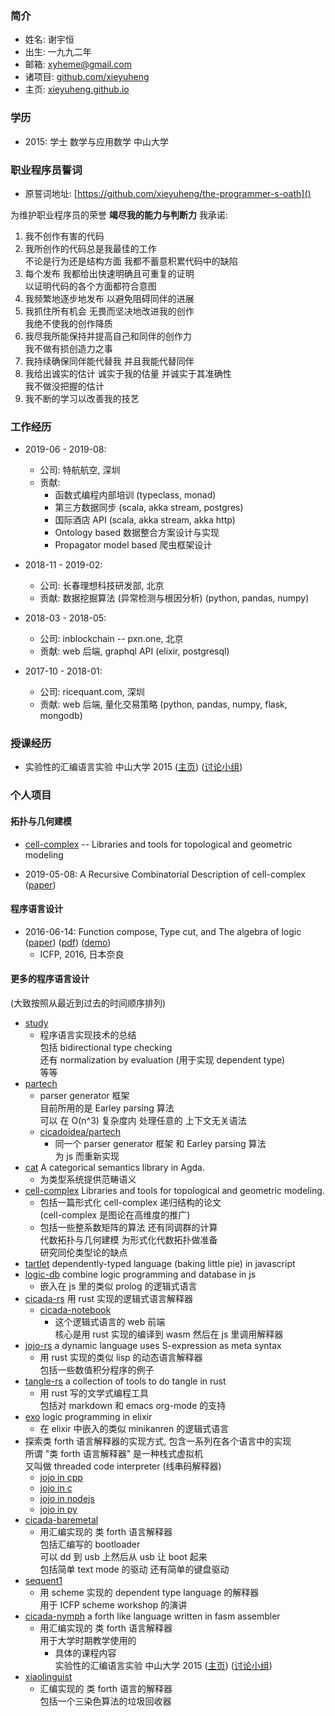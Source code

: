 ### 简介

- 姓名: 谢宇恒
- 出生: 一九九二年
- 邮箱: xyheme@gmail.com
- 诸项目: [github.com/xieyuheng](https://github.com/xieyuheng)
- 主页: [xieyuheng.github.io](https://xieyuheng.github.io)

### 学历

- 2015: 学士 数学与应用数学 中山大学

### 职业程序员誓词

- 原誓词地址: [https://github.com/xieyuheng/the-programmer-s-oath]()

为维护职业程序员的荣誉 **竭尽我的能力与判断力** 我承诺:

1. 我不创作有害的代码
2. 我所创作的代码总是我最佳的工作 <br>
   不论是行为还是结构方面 我都不蓄意积累代码中的缺陷
3. 每个发布 我都给出快速明确且可重复的证明 <br>
   以证明代码的各个方面都符合意图
4. 我频繁地逐步地发布 以避免阻碍同伴的进展
5. 我抓住所有机会 无畏而坚决地改进我的创作 <br>
   我绝不使我的创作降质
6. 我尽我所能保持并提高自己和同伴的创作力 <br>
   我不做有损创造力之事
7. 我持续确保同伴能代替我 并且我能代替同伴
8. 我给出诚实的估计 诚实于我的估量 并诚实于其准确性 <br>
   我不做没把握的估计
9. 我不断的学习以改善我的技艺

### 工作经历

- 2019-06 - 2019-08:
  - 公司: 特航航空, 深圳
  - 贡献:
    - 函数式编程内部培训 (typeclass, monad)
    - 第三方数据同步 (scala, akka stream, postgres)
    - 国际酒店 API (scala, akka stream, akka http)
    - Ontology based 数据整合方案设计与实现
    - Propagator model based 爬虫框架设计

- 2018-11 - 2019-02:
  - 公司: 长春理想科技研发部, 北京
  - 贡献: 数据挖掘算法 (异常检测与根因分析) (python, pandas, numpy)

- 2018-03 - 2018-05:
  - 公司: inblockchain -- pxn.one, 北京
  - 贡献: web 后端, graphql API (elixir, postgresql)

- 2017-10 - 2018-01:
  - 公司: ricequant.com, 深圳
  - 贡献: web 后端, 量化交易策略 (python, pandas, numpy, flask, mongodb)

### 授课经历

- 实验性的汇编语言实验 中山大学 2015
  ([主页](http://the-little-language-designer.github.io/cicada-nymph/course/contents.html))
  ([讨论小组](https://github.com/the-little-language-designer))

### 个人项目

#### 拓扑与几何建模

- [cell-complex](https://github.com/xieyuheng/cell-complex) -- Libraries and tools for topological and geometric modeling

- 2019-05-08: A Recursive Combinatorial Description of cell-complex
  ([paper](http://inner-universe.surge.sh/paper/a-recursive-combinatorial-description-of-cell-complex))

#### 程序语言设计

- 2016-06-14: Function compose, Type cut, and The algebra of logic
  ([paper](https://xieyuheng.github.io/writing/function-compose-type-cut.html))
  ([pdf](http://xieyuheng.github.io/paper/function-compose-type-cut.pdf))
  ([demo](https://xieyuheng.github.io/writing/function-compose-type-cut--demo))
  - ICFP, 2016, 日本奈良

#### 更多的程序语言设计

(大致按照从最近到过去的时间顺序排列)

- [study](https://github.com/xieyuheng/study)
  - 程序语言实现技术的总结 <br>
    包括 bidirectional type checking <br>
    还有 normalization by evaluation (用于实现 dependent type) <br>
    等等
- [partech](https://github.com/xieyuheng/study/blob/master/src/main/scala/xieyuheng/partech)
  - parser generator 框架 <br>
    目前所用的是 Earley parsing 算法 <br>
    可以 在 O(n^3) 复杂度内 处理任意的 上下文无关语法
  - [cicadoidea/partech](https://github.com/cicadoidea/partech)
    - 同一个 parser generator 框架 和 Earley parsing 算法 <br>
      为 js 而重新实现
- [cat](https://github.com/xieyuheng/cat)
  A categorical semantics library in Agda.
  - 为类型系统提供范畴语义
- [cell-complex](https://github.com/xieyuheng/cell-complex)
  Libraries and tools for topological and geometric modeling.
  - 包括一篇形式化 cell-complex 递归结构的论文 <br>
    (cell-complex 是图论在高维度的推广)
  - 包括一些整系数矩阵的算法 还有同调群的计算 <br>
    代数拓扑与几何建模 为形式化代数拓扑做准备 <br>
    研究同伦类型论的缺点
- [tartlet](https://github.com/xieyuheng/tartlet)
  dependently-typed language (baking little pie) in javascript
- [logic-db](https://github.com/xieyuheng/logic-db)
  combine logic programming and database in js
  - 嵌入在 js 里的类似 prolog 的逻辑式语言
- [cicada-rs](https://github.com/xieyuheng/cicada-rs)
  用 rust 实现的逻辑式语言解释器
  - [cicada-notebook](https://github.com/xieyuheng/cicada-notebook)
    - 这个逻辑式语言的 web 前端 <br>
      核心是用 rust 实现的编译到 wasm 然后在 js 里调用解释器
- [jojo-rs](https://github.com/xieyuheng/cicada-rs/blob/master/jojo/README.md)
  a dynamic language uses S-expression as meta syntax
  - 用 rust 实现的类似 lisp 的动态语言解释器 <br>
    包括一些数值积分程序的例子
- [tangle-rs](https://github.com/xieyuheng/tangle-rs)
  a collection of tools to do tangle in rust
  - 用 rust 写的文学式编程工具 <br>
    包括对 markdown 和 emacs org-mode 的支持
- [exo](https://github.com/xieyuheng/exo)
  logic programming in elixir
  - 在 elixir 中嵌入的类似 minikanren 的逻辑式语言
- 探索类 forth 语言解释器的实现方式, 包含一系列在各个语言中的实现 <br>
  所谓 "类 forth 语言解释器" 是一种栈式虚拟机 <br>
  又叫做 threaded code interpreter (线串码解释器) <br>
  - [jojo in cpp](https://github.com/xieyuheng/jojo-history/tree/master/in-cpp)
  - [jojo in c](https://github.com/xieyuheng/jojo-history/tree/master/in-c)
  - [jojo in nodejs](https://github.com/xieyuheng/jojo-history/tree/master/in-nodejs)
  - [jojo in py](https://github.com/xieyuheng/jojo-history/tree/master/in-py)
- [cicada-baremetal](https://github.com/xieyuheng/cicada-baremetal)
  - 用汇编实现的 类 forth 语言解释器 <br>
    包括汇编写的 bootloader <br>
    可以 dd 到 usb 上然后从 usb 让 boot 起来 <br>
    包括简单 text mode 的驱动 还有简单的键盘驱动
- [sequent1](https://github.com/xieyuheng/sequent1)
  - 用 scheme 实现的 dependent type language 的解释器 <br>
    用于 ICFP scheme workshop 的演讲
- [cicada-nymph](https://github.com/xieyuheng/cicada-nymph)
  a forth like language written in fasm assembler
  - 用汇编实现的 类 forth 语言解释器 <br>
    用于大学时期教学使用的
    - 具体的课程内容 <br>
      实验性的汇编语言实验 中山大学 2015
      ([主页](http://the-little-language-designer.github.io/cicada-nymph/course/contents.html))
      ([讨论小组](https://github.com/the-little-language-designer))
- [xiaolinguist](https://github.com/xieyuheng/xiaolinguist)
  - 汇编实现的 类 forth 语言的解释器 <br>
    包括一个三染色算法的垃圾回收器

